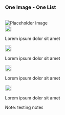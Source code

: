 ### One Image - One List

<br>
<div class="container">
  
  <div class=".image-column">
      <img src="https://via.placeholder.com/200x150" alt="Placeholder Image">
      <!-- <img src="images/copilot-stack.png" alt="Placeholder Image"> -->
  </div>

  <div class="column2">
    <div class="container-list">
      <img width="20px" style="margin-right: 20px"  src="images/ball-grey.png">
      <p>Lorem ipsum dolor sit amet</p>
    </div>
    <div class="container-list">
      <img width="20px" style="margin-right: 20px" src="images/ball-grey.png">
      <p>Lorem ipsum dolor sit amet</p>
    </div>
    <div class="container-list">
      <img width="20px" style="margin-right: 20px" src="images/ball-grey.png">
      <p>Lorem ipsum dolor sit amet</p>
    </div>
    <div class="container-list">
      <img width="20px" style="margin-right: 20px" src="images/ball-grey.png">
      <p>Lorem ipsum dolor sit amet</p>
    </div>
  </div>

</div>

<!-- Add some speaker notes -->

Note: testing notes
